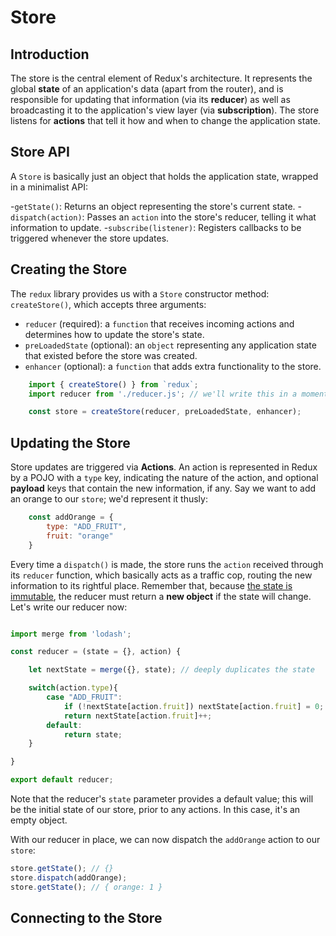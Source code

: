 # Store

## Introduction 

The store is the central element of Redux's architecture. It represents the
global **state** of an application's data (apart from the router), and is
responsible for updating that information (via its **reducer**) as well as
broadcasting it to the application's view layer (via **subscription**). The
store listens for **actions** that tell it how and when to change the
application state.

## Store API

A `Store` is basically just an object that holds the application state, wrapped
in a minimalist API:

-`getState()`: Returns an object representing the store's current state. 
-`dispatch(action)`: Passes an `action` into the store's reducer, telling it what 
information to update.
-`subscribe(listener)`: Registers callbacks to be triggered whenever the store updates. 

## Creating the Store

The `redux` library provides us with a `Store` constructor method: `createStore()`,
which accepts three arguments: 

-	`reducer` (required): a `function` that receives incoming actions and determines 
how to update the store's state.
- `preLoadedState` (optional): an `object` representing any application state that 
existed before the store was created.
- `enhancer` (optional): a `function` that adds extra functionality to the store.

```js
	import { createStore() } from `redux`;
	import reducer from './reducer.js'; // we'll write this in a moment

	const store = createStore(reducer, preLoadedState, enhancer);

```

## Updating the Store

Store updates are triggered via **Actions**. An action is represented in Redux
by a POJO with a `type` key, indicating the nature of the action, and optional
**payload** keys that contain the new information, if any. Say we want to add an orange to our `store`; we'd represent it thusly:

```js
	const addOrange = {
		type: "ADD_FRUIT",
		fruit: "orange"
	}
```

Every time a `dispatch()` is made, the store runs the `action` received through
its `reducer` function, which basically acts as a traffic cop, routing the new
information to its rightful place. Remember that, because [the state is immutable][why-immutable], the reducer must return a **new object** if the state will change. Let's write our reducer now:

```js

import merge from 'lodash';

const reducer = (state = {}, action) {

	let nextState = merge({}, state); // deeply duplicates the state

	switch(action.type){
		case "ADD_FRUIT":
			if (!nextState[action.fruit]) nextState[action.fruit] = 0;
			return nextState[action.fruit]++;
		default: 
			return state;
	}

}

export default reducer;

```

Note that the reducer's `state` parameter provides a default value; this will be
the initial state of our store, prior to any actions. In this case, it's an
empty object.

With our reducer in place, we can now dispatch the `addOrange` action to our 
`store`: 

```js
store.getState(); // {}
store.dispatch(addOrange);
store.getState(); // { orange: 1 }
```

## Connecting to the Store


[why-immutable]: https://github.com/reactjs/redux/issues/758
